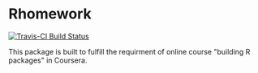 # Rhomework

[![Travis-CI Build Status](https://travis-ci.org/xxxw567/Rhomework.svg?branch=master)](https://travis-ci.org/xxxw567/Rhomework)


This package is built to fulfill the requirment of online course "building R packages" in Coursera.

